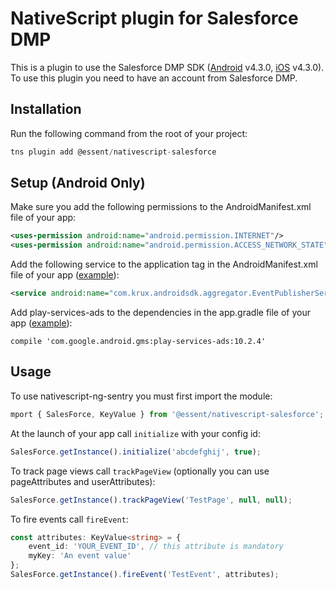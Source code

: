 # NativeScript plugin for Salesforce DMP

This is a plugin to use the Salesforce DMP SDK ([Android](https://konsole.zendesk.com/hc/en-us/articles/226031268-Android-SDK-Implementation-Guide) v4.3.0, [iOS](https://konsole.zendesk.com/hc/en-us/articles/219986988-iOS-SDK-Implementation-Guide) v4.3.0). To use this plugin you need to have an account from Salesforce DMP.

## Installation

Run the following command from the root of your project:
```ts
tns plugin add @essent/nativescript-salesforce
```

## Setup (Android Only)

Make sure you add the following permissions to the AndroidManifest.xml file of your app:
```xml
<uses-permission android:name="android.permission.INTERNET"/>
<uses-permission android:name="android.permission.ACCESS_NETWORK_STATE"/>
```

Add the following service to the application tag in the AndroidManifest.xml file of your app ([example](./demo/app/APP_Resources/Android/AndroidManifest.xml)):
```xml
<service android:name="com.krux.androidsdk.aggregator.EventPublisherService" android:enabled="true" />
```

Add play-services-ads to the dependencies in the app.gradle file of your app ([example](./demo/app/APP_Resources/Android/app.gradle)):
```
compile 'com.google.android.gms:play-services-ads:10.2.4'
```

## Usage

To use nativescript-ng-sentry you must first import the module:
```ts
mport { SalesForce, KeyValue } from '@essent/nativescript-salesforce';
```

At the launch of your app call `initialize` with your config id:
```ts
SalesForce.getInstance().initialize('abcdefghij', true);
```

To track page views call `trackPageView` (optionally you can use pageAttributes and userAttributes):
```ts
SalesForce.getInstance().trackPageView('TestPage', null, null);
```

To fire events call `fireEvent`:
```ts
const attributes: KeyValue<string> = {
    event_id: 'YOUR_EVENT_ID', // this attribute is mandatory
    myKey: 'An event value'
};
SalesForce.getInstance().fireEvent('TestEvent', attributes);
```

